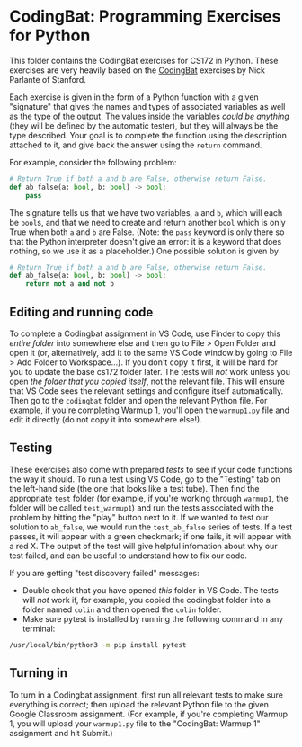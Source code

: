# CodingBat: Programming Exercises for Python

This folder contains the CodingBat exercises for CS172 in Python. These exercises are very heavily based on the [CodingBat](https://codingbat.com/) exercises by Nick Parlante of Stanford.

Each exercise is given in the form of a Python function with a given "signature" that gives the names and types of associated variables as well as the type of the output. The values inside the variables *could be anything* (they will be defined by the automatic tester), but they will always be the type described. Your goal is to complete the function using the description attached to it, and give back the answer using the `return` command.

For example, consider the following problem:
```python
# Return True if both a and b are False, otherwise return False.
def ab_false(a: bool, b: bool) -> bool:
    pass
```
The signature tells us that we have two variables, `a` and `b`, which will each be `bool`s, and that we need to create and return another `bool` which is only True when both `a` and `b` are False. (Note: the `pass` keyword is only there so that the Python interpreter doesn't give an error: it is a keyword that does nothing, so we use it as a placeholder.) One possible solution is given by
```python
# Return True if both a and b are False, otherwise return False.
def ab_false(a: bool, b: bool) -> bool:
    return not a and not b
```

## Editing and running code

To complete a Codingbat assignment in VS Code, use Finder to copy this *entire folder* into somewhere else and then go to File > Open Folder and open it (or, alternatively, add it to the same VS Code window by going to File > Add Folder to Workspace...). If you don't copy it first, it will be hard for you to update the base cs172 folder later. The tests will *not* work unless you open *the folder that you copied itself*, not the relevant file. This will ensure that VS Code sees the relevant settings and configure itself automatically. Then go to the `codingbat` folder and open the relevant Python file. For example, if you're completing Warmup 1, you'll open the `warmup1.py` file and edit it directly (do not copy it into somewhere else!).

## Testing

These exercises also come with prepared *tests* to see if your code functions the way it should. To run a test using VS Code, go to the "Testing" tab on the left-hand side (the one that looks like a test tube). Then find the appropriate `test` folder (for example, if you're working through `warmup1`, the folder will be called `test_warmup1`) and run the tests associated with the problem by hitting the "play" button next to it. If we wanted to test our solution to `ab_false`, we would run the `test_ab_false` series of tests. If a test passes, it will appear with a green checkmark; if one fails, it will appear with a red X. The output of the test will give helpful infomation about why our test failed, and can be useful to understand how to fix our code.

If you are getting "test discovery failed" messages:
- Double check that you have opened *this* folder in VS Code. The tests will *not* work if, for example, you copied the codingbat folder into a folder named `colin` and then opened the `colin` folder.
- Make sure pytest is installed by running the following command in any terminal:
```bash
/usr/local/bin/python3 -m pip install pytest
```

## Turning in

To turn in a Codingbat assignment, first run all relevant tests to make sure everything is correct; then upload the relevant Python file to the given Google Classroom assignment. (For example, if you're completing Warmup 1, you will upload your `warmup1.py` file to the "CodingBat: Warmup 1" assignment and hit Submit.)